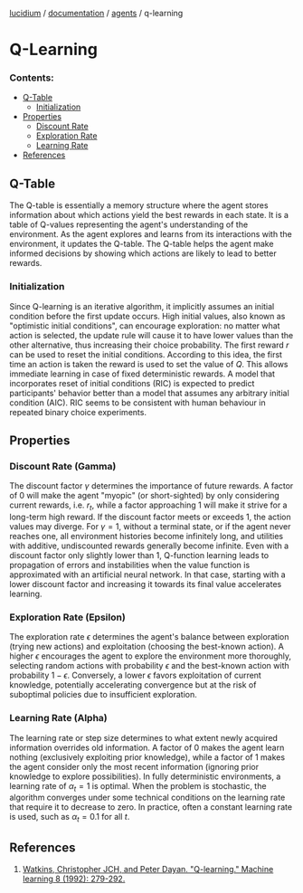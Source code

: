 [lucidium](../../README.md) / [documentation](../../documentation/README.md) / [agents](../README.md) / q-learning

# Q-Learning


### Contents:
* [Q-Table](#q-table)
    * [Initialization](#initialization)
* [Properties](#properties)
    * [Discount Rate](#discount-rate-gamma)
    * [Exploration Rate](#exploration-rate-epsilon)
    * [Learning Rate](#learning-rate-alpha)
* [References](#references)

## Q-Table

The Q-table is essentially a memory structure where the agent stores information about which actions yield the best rewards in each state. It is a table of Q-values representing the agent's understanding of the environment. As the agent explores and learns from its interactions with the environment, it updates the Q-table. The Q-table helps the agent make informed decisions by showing which actions are likely to lead to better rewards.

### Initialization

Since Q-learning is an iterative algorithm, it implicitly assumes an initial condition before the first update occurs. High initial values, also known as "optimistic initial conditions", can encourage exploration: no matter what action is selected, the update rule will cause it to have lower values than the other alternative, thus increasing their choice probability. The first reward $r$ can be used to reset the initial conditions. According to this idea, the first time an action is taken the reward is used to set the value of $Q$. This allows immediate learning in case of fixed deterministic rewards. A model that incorporates reset of initial conditions (RIC) is expected to predict participants' behavior better than a model that assumes any arbitrary initial condition (AIC). RIC seems to be consistent with human behaviour in repeated binary choice experiments.

## Properties

### Discount Rate (Gamma)

The discount factor $\gamma$⁠ determines the importance of future rewards. A factor of 0 will make the agent "myopic" (or short-sighted) by only considering current rewards, i.e. $r_t$, while a factor approaching 1 will make it strive for a long-term high reward. If the discount factor meets or exceeds 1, the action values may diverge. For $\gamma = 1$⁠, without a terminal state, or if the agent never reaches one, all environment histories become infinitely long, and utilities with additive, undiscounted rewards generally become infinite. Even with a discount factor only slightly lower than 1, Q-function learning leads to propagation of errors and instabilities when the value function is approximated with an artificial neural network. In that case, starting with a lower discount factor and increasing it towards its final value accelerates learning.

### Exploration Rate (Epsilon)

The exploration rate $\epsilon$ determines the agent's balance between exploration (trying new actions) and exploitation (choosing the best-known action). A higher $\epsilon$ encourages the agent to explore the environment more thoroughly, selecting random actions with probability $\epsilon$ and the best-known action with probability $1 - \epsilon$. Conversely, a lower $\epsilon$ favors exploitation of current knowledge, potentially accelerating convergence but at the risk of suboptimal policies due to insufficient exploration.

### Learning Rate (Alpha)

The learning rate or step size determines to what extent newly acquired information overrides old information. A factor of 0 makes the agent learn nothing (exclusively exploiting prior knowledge), while a factor of 1 makes the agent consider only the most recent information (ignoring prior knowledge to explore possibilities). In fully deterministic environments, a learning rate of $\alpha_t = 1$ is optimal. When the problem is stochastic, the algorithm converges under some technical conditions on the learning rate that require it to decrease to zero. In practice, often a constant learning rate is used, such as $\alpha_t = 0.1$  for all $t$.

## References

1. [Watkins, Christopher JCH, and Peter Dayan. "Q-learning." Machine learning 8 (1992): 279-292.](../../../documentation/references/Q-Learning_Watkins_1992.pdf)